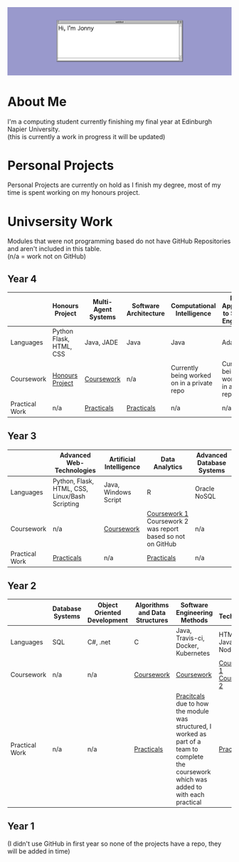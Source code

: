 ![banner](image/banner.png)

# About Me
I'm a computing student currently finishing my final year at Edinburgh Napier University.   
(this is currently a work in progress it will be updated)

# Personal Projects
Personal Projects are currently on hold as I finish my degree, most of my time is spent working on my honours project.

# Univsersity Work
Modules that were not programming based do not have GitHub Repositories and aren't included in this table.   
(n/a = work not on GitHub)   

## Year 4
|                | Honours Project | Multi-Agent Systems | Software Architecture | Computational Intelligence | Formal Approaches to Software Engineering |
|----------------|-----------------|---------------------|-----------------------|----------------------------|-------------------------------------------|
| Languages      | Python Flask, HTML, CSS | Java, JADE | Java | Java | Ada-SPARK |
| Coursework     | [Honours Project](https://github.com/jonny-binns/Honours-Project)|  [Coursework](https://github.com/jonny-binns/MultiAgentSystemsCoursework) | n/a | Currently being worked on in a private repo | Currently being worked on in a private repo |
| Practical Work | n/a | [Practicals](https://github.com/jonny-binns/MultiAgentSystemsPracticals) | [Practicals](https://github.com/jonny-binns/SoftwareArchitecturePracticals) | n/a | n/a |

## Year 3
|                | Advanced Web-Technologies | Artificial Intelligence | Data Analytics | Advanced Database Systems |
|----------------|---------------------------|-------------------------|----------------|---------------------------|
| Languages      | Python, Flask, HTML, CSS, Linux/Bash Scripting | Java, Windows Script | R | Oracle NoSQL |
| Coursework     | n/a | [Coursework](https://github.com/jonny-binns/ArtificialIntelligenceCW) | [Coursework 1](https://github.com/jonny-binns/DataAnalyticsCW) Coursework 2 was report based so not on GitHub | n/a |
| Practical Work | [Practicals](https://github.com/jonny-binns/set09103) | n/a | [Practicals](https://github.com/jonny-binns/DataAnalytics) | n/a |

## Year 2
|                | Database Systems | Object Oriented Development | Algorithms and Data Structures | Software Engineering Methods| Web Technologies |
|----------------|------------------|-----------------------------|--------------------------------|-----------------------------|------------------|
| Languages      | SQL | C#, .net | C | Java, Travis-ci, Docker, Kubernetes | HTML, JavaScript, Node.js |
| Coursework     | n/a | n/a |  [Coursework](https://github.com/jonny-binns/Binns_Jonathan_ads) | [Coursework](https://github.com/AlexanderRacey/group24_coursework) | [Coursework 1](https://github.com/jonny-binns/Binns_Jonathan_webtech_coursework1) [Coursework 2](https://github.com/jonny-binns/binns_jonathan_set008101_coursework2) |
| Practical Work | n/a | n/a | [Practicals](https://github.com/jonny-binns/set08122) | [Pracitcals](https://github.com/jonny-binns/sem) due to how the module was structured, I worked as part of a team to complete the coursework which was added to with each practical | [Practicals](https://github.com/jonny-binns/set08101) |

## Year 1
(I didn't use GitHub in first year so none of the projects have a repo, they will be added in time)